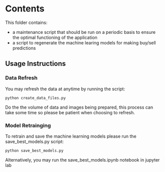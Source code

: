 # Contents

This folder contains: 

* a maintenance script that should be run on a periodic basis to ensure the optimal functioning of the application 
* a script to regenerate the machine learing models for making buy/sell predictions


## Usage Instructions

### Data Refresh

You may refresh the data at anytime by running the script:

```
python create_data_files.py
```

Do the the volume of data and images being prepared, this process can take some time so please be patient when choosing to refresh.


### Model Retrainging

To retrain and save the machine learning models please run the save_best_models.py script:

```
python save_best_models.py
```

Alternatively, you may run the save_best_models.ipynb notebook in jupyter lab